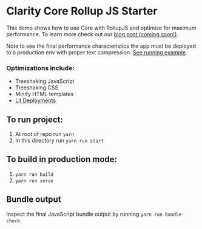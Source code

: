 # Clarity Core Rollup JS Starter

This demo shows how to use Core with RollupJS and optimize for maximum performance.
To learn more check out our [blog post (coming soon!)]().

Note to see the final performance characteristics the app must be deployed to a
production env with proper text compression. [See running example](https://clarity-core-performance.web.app).

### Optimizations include:

- Treeshaking JavaScript
- Treeshaking CSS
- Minify HTML templates
- [Lit Deployments](https://lit.dev/docs/tools/publishing/)

## To run project:

1. At root of repo run `yarn`
2. In this directory run `yarn run start`

## To build in production mode:

1. `yarn run build`
2. `yarn run serve`

## Bundle output

Inspect the final JavaScript bundle output by running `yarn run bundle-check`.
